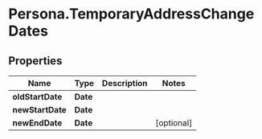 # Persona.TemporaryAddressChangeDates

## Properties

Name | Type | Description | Notes
------------ | ------------- | ------------- | -------------
**oldStartDate** | **Date** |  | 
**newStartDate** | **Date** |  | 
**newEndDate** | **Date** |  | [optional] 


